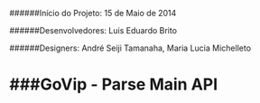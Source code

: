 ######Início do Projeto: 
15 de Maio de 2014

######Desenvolvedores: 
Luis Eduardo Brito

######Designers:
André Seiji Tamanaha, Maria Lucia Michelleto

###GoVip - Parse Main API
=============
